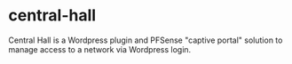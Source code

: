 central-hall
============

Central Hall is a Wordpress plugin and PFSense "captive portal" solution to manage access to a network via Wordpress login.
